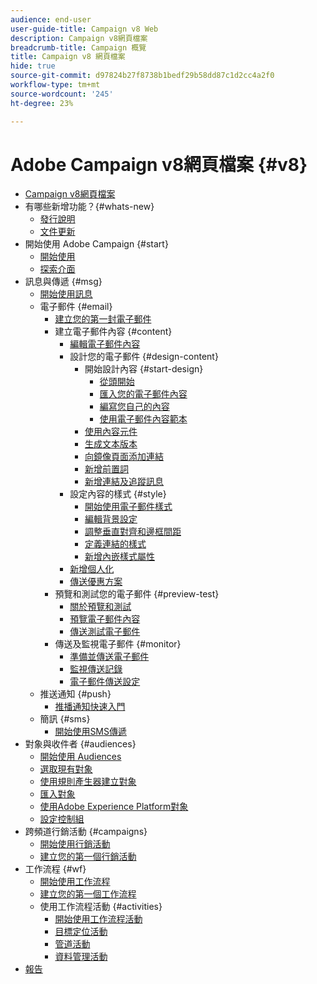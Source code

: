 ```yaml
---
audience: end-user
user-guide-title: Campaign v8 Web
description: Campaign v8網頁檔案
breadcrumb-title: Campaign 概覽
title: Campaign v8 網頁檔案
hide: true
source-git-commit: d97824b27f8738b1bedf29b58dd87c1d2cc4a2f0
workflow-type: tm+mt
source-wordcount: '245'
ht-degree: 23%

---
```



# Adobe Campaign v8網頁檔案 {#v8}

+ [Campaign v8網頁檔案](campaign-web-home.md)
+ 有哪些新增功能？{#whats-new}
   + [發行說明](rn/release-notes.md)
   + [文件更新](rn/documentation-updates.md)
+ 開始使用 Adobe Campaign {#start}
   + [開始使用](get-started/get-started.md)
   + [探索介面](get-started/user-interface.md)
+ 訊息與傳遞 {#msg}
   + [開始使用訊息](email/gs-messages.md)
   + 電子郵件 {#email}
      + [建立您的第一封電子郵件](email/create-email.md)
      + 建立電子郵件內容 {#content}
         + [編輯電子郵件內容](content/edit-content.md)
         + 設計您的電子郵件 {#design-content}
            + 開始設計內容 {#start-design}
               + [從頭開始 ](content/create-email-content.md)
               + [匯入您的電子郵件內容](content/existing-content.md)
               + [編寫您自己的內容](content/code-content.md)
               + [使用電子郵件內容範本](content/email-templates.md)
            + [使用內容元件](content/content-components.md)
            + [生成文本版本](content/text-version-email.md)
            + [向鏡像頁面添加連結](content/mirror-page.md)
            + [新增前置詞](content/preheader.md)
            + [新增連結及追蹤訊息](content/message-tracking.md)
         + 設定內容的樣式 {#style}
            + [開始使用電子郵件樣式](content/get-started-email-style.md)
            + [編輯背景設定](content/backgrounds.md)
            + [調整垂直對齊和邊框間距](content/alignment-and-padding.md)
            + [定義連結的樣式](content/styling-links.md)
            + [新增內嵌樣式屬性](content/inline-styling.md)
         + [新增個人化](personalization/personalize.md)
         + [傳送優惠方案](content/offers.md)
      + 預覽和測試您的電子郵件 {#preview-test}
         + [關於預覽和測試](preview-test/preview-test.md)
         + [預覽電子郵件內容](preview-test/preview-content.md)
         + [傳送測試電子郵件](preview-test/proofs.md)
      + 傳送及監視電子郵件 {#monitor}
         + [準備並傳送電子郵件](monitor/prepare-send.md)
         + [監視傳送記錄](monitor/delivery-logs.md)
         + [電子郵件傳送設定](advanced-settings/delivery-settings.md)
   + 推送通知 {#push}
      + [推播通知快速入門](push/gs-push.md)
   + 簡訊 {#sms}
      + [開始使用SMS傳遞](sms/gs-sms.md)
+ 對象與收件者 {#audiences}
   + [開始使用 Audiences](audience/about-audiences.md)
   + [選取現有對象](audience/add-audience.md)
   + [使用規則產生器建立對象](audience/segment-builder.md)
   + [匯入對象](audience/import-audience.md)
   + [使用Adobe Experience Platform對象](audience/aep-audience.md)
   + [設定控制組](audience/control-group.md)
+ 跨頻道行銷活動 {#campaigns}
   + [開始使用行銷活動](campaigns/gs-campaigns.md)
   + [建立您的第一個行銷活動](campaigns/create-campaigns.md)
+ 工作流程 {#wf}
   + [開始使用工作流程](workflows/gs-workflows.md)
   + [建立您的第一個工作流程](workflows/create-workflows.md)
   + 使用工作流程活動 {#activities}
      + [開始使用工作流程活動](workflows/get-started-activities.md)
      + [目標定位活動](workflows/targeting-activities.md)
      + [管道活動](workflows/channel-activities.md)
      + [資料管理活動](workflows/data-management-activities.md)
+ [報告](reporting/reports.md)

